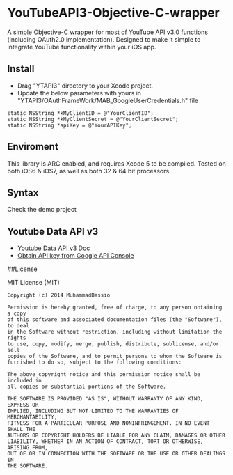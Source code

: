 YouTubeAPI3-Objective-C-wrapper
===============================

A simple Objective-C wrapper for most of YouTube API v3.0 functions (including OAuth2.0 implementation).
Designed to make it simple to integrate YouTube functionality within your iOS app.



## Install
- Drag "YTAPI3" directory to your Xcode project.
- Update the below parameters with yours in "YTAPI3/OAuthFrameWork/MAB_GoogleUserCredentials.h" file

```
static NSString *kMyClientID = @"YourClientID";
static NSString *kMyClientSecret = @"YourClientSecret";
static NSString *apiKey = @"YourAPIKey";

```

## Enviroment
This library is ARC enabled, and requires Xcode 5 to be compiled.
Tested on both iOS6 & iOS7, as well as both 32 & 64 bit processors.


## Syntax
Check the demo project


## Youtube Data API v3
- [Youtube Data API v3 Doc](https://developers.google.com/youtube/v3/)
- [Obtain API key from Google API Console](https://console.developers.google.com)

##License

MIT License (MIT)

```
Copyright (c) 2014 MuhammadBassio

Permission is hereby granted, free of charge, to any person obtaining a copy
of this software and associated documentation files (the "Software"), to deal
in the Software without restriction, including without limitation the rights
to use, copy, modify, merge, publish, distribute, sublicense, and/or sell
copies of the Software, and to permit persons to whom the Software is
furnished to do so, subject to the following conditions:

The above copyright notice and this permission notice shall be included in
all copies or substantial portions of the Software.

THE SOFTWARE IS PROVIDED "AS IS", WITHOUT WARRANTY OF ANY KIND, EXPRESS OR
IMPLIED, INCLUDING BUT NOT LIMITED TO THE WARRANTIES OF MERCHANTABILITY,
FITNESS FOR A PARTICULAR PURPOSE AND NONINFRINGEMENT. IN NO EVENT SHALL THE
AUTHORS OR COPYRIGHT HOLDERS BE LIABLE FOR ANY CLAIM, DAMAGES OR OTHER
LIABILITY, WHETHER IN AN ACTION OF CONTRACT, TORT OR OTHERWISE, ARISING FROM,
OUT OF OR IN CONNECTION WITH THE SOFTWARE OR THE USE OR OTHER DEALINGS IN
THE SOFTWARE.

```
